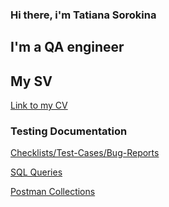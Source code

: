 ### Hi there, i'm Tatiana Sorokina

## I'm a QA engineer
## My SV
[Link to my CV](https://github.com/Sawanna1/sawanna1/blob/main/Сорокина%20Татьяна.pdf)
### Testing Documentation
[Checklists/Test-Cases/Bug-Reports](https://github.com/Sawanna1/sawanna1/blob/main/Портфолио.xlsx)

[SQL Queries](https://github.com/Sawanna1/sawanna1/blob/main/SQL%20запросы.docx)

[Postman Collections](https://github.com/Sawanna1/sawanna1/commit/6b396fcc680689406781b483de0c0971999c3477)

<!--
**Sawanna1/sawanna1** is a ✨ _special_ ✨ repository because its `README.md` (this file) appears on your GitHub profile.

Here are some ideas to get you started:

- 🔭 I’m currently working on ...
- 🌱 I’m currently learning ...
- 👯 I’m looking to collaborate on ...
- 🤔 I’m looking for help with ...
- 💬 Ask me about ...
- 📫 How to reach me: ...
- 😄 Pronouns: ...
- ⚡ Fun fact: ...
-->
